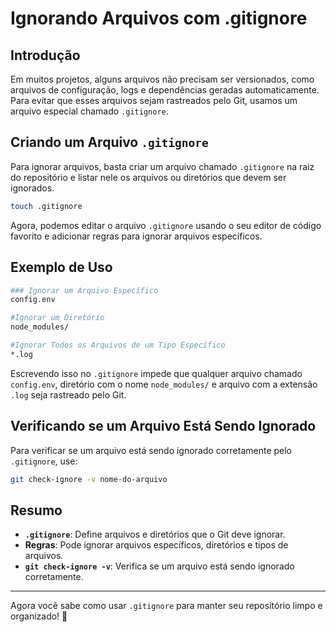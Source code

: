 # Ignorando Arquivos com .gitignore

## Introdução

Em muitos projetos, alguns arquivos não precisam ser versionados, como arquivos de configuração, logs e dependências geradas automaticamente. Para evitar que esses arquivos sejam rastreados pelo Git, usamos um arquivo especial chamado `.gitignore`.

## Criando um Arquivo `.gitignore`

Para ignorar arquivos, basta criar um arquivo chamado `.gitignore` na raiz do repositório e listar nele os arquivos ou diretórios que devem ser ignorados.

```sh
touch .gitignore
```

Agora, podemos editar o arquivo `.gitignore` usando o seu editor de código favorito e adicionar regras para ignorar arquivos específicos.

## Exemplo de Uso

```sh
### Ignorar um Arquivo Específico
config.env

#Ignorar um Diretório
node_modules/

#Ignorar Todos os Arquivos de um Tipo Específico
*.log
```

Escrevendo isso no `.gitignore` impede que qualquer arquivo chamado `config.env`, diretório com o nome `node_modules/` e arquivo com a extensão `.log` seja rastreado pelo Git.

## Verificando se um Arquivo Está Sendo Ignorado

Para verificar se um arquivo está sendo ignorado corretamente pelo `.gitignore`, use:

```sh
git check-ignore -v nome-do-arquivo
```

## Resumo

- **`.gitignore`**: Define arquivos e diretórios que o Git deve ignorar.  
- **Regras**: Pode ignorar arquivos específicos, diretórios e tipos de arquivos.  
- **`git check-ignore -v`**: Verifica se um arquivo está sendo ignorado corretamente.

---

Agora você sabe como usar `.gitignore` para manter seu repositório limpo e organizado! 🚀
